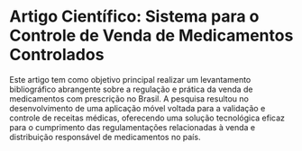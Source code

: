 # Artigo Científico: Sistema para o Controle de Venda de Medicamentos Controlados 

Este artigo tem como objetivo principal realizar um levantamento bibliográfico abrangente sobre a regulação e prática da venda de medicamentos com prescrição no Brasil. A pesquisa resultou no desenvolvimento de uma aplicação móvel voltada para a validação e controle de receitas médicas, oferecendo uma solução tecnológica eficaz para o cumprimento das regulamentações relacionadas à venda e distribuição responsável de medicamentos no país.

